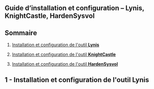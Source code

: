 ## Guide d’installation et configuration – Lynis, KnightCastle, HardenSysvol

## Sommaire

1. [Installation et configuration de l'outil **Lynis**](#lynis)

2. [Installation et configuration de l'outil **KnightCastle**](#knight)

3. [Installation et configuration de l'outil **HardenSysvol**](#harden)


## 1 - Installation et configuration de l'outil **Lynis**
<span id="lynis"/><span> 





